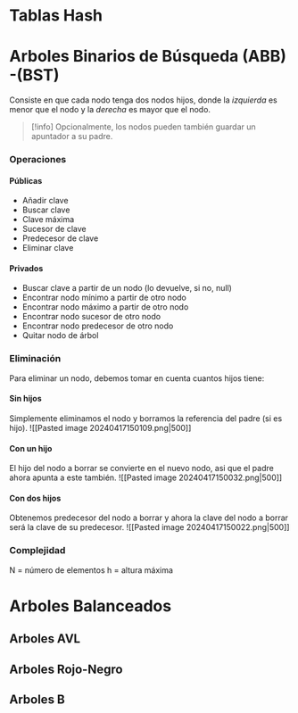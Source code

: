 # Tablas Hash
# Arboles Binarios de Búsqueda (ABB) -(BST)
Consiste en que cada nodo tenga dos nodos hijos, donde la *izquierda* es menor que el nodo y la *derecha* es mayor que el nodo. 
>[!info]
>Opcionalmente, los nodos pueden también guardar un apuntador a su padre.
### Operaciones
#### Públicas
- Añadir clave
- Buscar clave
- Clave máxima
- Sucesor de clave
- Predecesor de clave
- Eliminar clave
#### Privados
- Buscar clave a partir de un nodo (lo devuelve, si no, null)
- Encontrar nodo mínimo a partir de otro nodo
- Encontrar nodo máximo a partir de otro nodo
- Encontrar nodo sucesor de otro nodo
- Encontrar nodo predecesor de otro nodo
- Quitar nodo de árbol
### Eliminación
Para eliminar un nodo, debemos tomar en cuenta cuantos hijos tiene:
#### Sin hijos
Simplemente eliminamos el nodo y borramos la referencia del padre (si es hijo).
![[Pasted image 20240417150109.png|500]]
#### Con un hijo
El hijo del nodo a borrar se convierte en el nuevo nodo, asi que el padre ahora apunta a este también.
![[Pasted image 20240417150032.png|500]]
#### Con dos hijos
Obtenemos predecesor del nodo a borrar y ahora la clave del nodo a borrar será la clave de su predecesor.
![[Pasted image 20240417150022.png|500]]
### Complejidad
N = número de elementos
h = altura máxima
# Arboles Balanceados
## Arboles AVL
## Arboles Rojo-Negro
## Arboles B